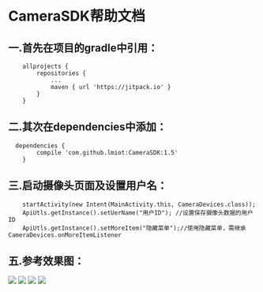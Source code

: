 # CameraSDK帮助文档

  
  

## 一.首先在项目的gradle中引用：
    	allprojects {
    		repositories {
    			...
    			maven { url 'https://jitpack.io' }
    		}
    	}

## 二.其次在dependencies中添加：

      dependencies {
            compile 'com.github.lmiot:CameraSDK:1.5'
        }

## 三.启动摄像头页面及设置用户名：

        startActivity(new Intent(MainActivity.this, CameraDevices.class));
        ApiUtls.getInstance().setUerName("用户ID"); //设置保存摄像头数据的用户ID
        ApiUtls.getInstance().setMoreItem("隐藏菜单");//使用隐藏菜单，需继承CameraDevices.onMoreItemListener




## 五.参考效果图：
![](https://github.com/lmiot/CameraSDK/blob/master/img/main.png)
![](https://github.com/lmiot/CameraSDK/blob/master/img/add.png)
![](https://github.com/lmiot/CameraSDK/blob/master/img/play.png)
![](https://github.com/lmiot/CameraSDK/blob/master/img/setting.png)






